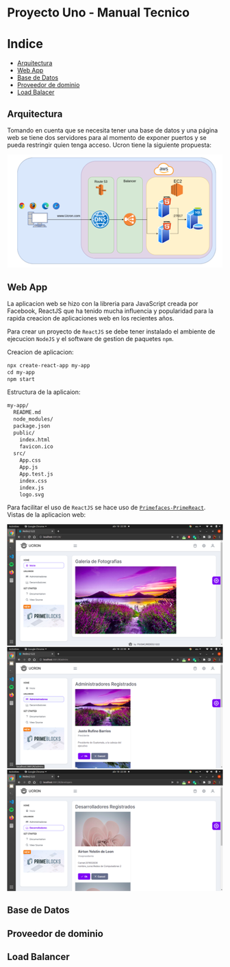 # Proyecto Uno - Manual Tecnico

# Indice
* [Arquitectura](#arquitectura)
* [Web App](#web-app)
* [Base de Datos](#base-de-datos)
* [Proveedor de dominio](#proveedor-de-dominio)
* [Load Balacer](#load-balancer)

## Arquitectura

Tomando en cuenta que se necesita tener una base de datos y una página web
se tiene dos servidores para al momento de exponer puertos y
se pueda restringir quien tenga acceso.
Ucron tiene la siguiente propuesta:

<img src='./images/img4.png' />

## Web App

La aplicacion web se hizo con la libreria para JavaScript creada por Facebook, ReactJS
que ha tenido mucha influencia y popularidad para la rapida creacion de aplicaciones web
en los recientes años.

Para crear un proyecto de `ReactJS` se debe tener instalado el ambiente de ejecucion `NodeJS` y
el software de gestion de paquetes `npm`.

Creacion de aplicacion:

```
npx create-react-app my-app
cd my-app
npm start
```

Estructura de la aplicaion:
```
my-app/
  README.md
  node_modules/
  package.json
  public/
    index.html
    favicon.ico
  src/
    App.css
    App.js
    App.test.js
    index.css
    index.js
    logo.svg
```

Para facilitar el uso de `ReactJS` se hace uso de [`Primefaces-PrimeReact`](https://www.primefaces.org/primereact/).
Vistas de la aplicacion web:

<img src='./images/img1.png' />

<img src='./images/img2.png' />

<img src='./images/img3.png' />

## Base de Datos

## Proveedor de dominio

## Load Balancer

